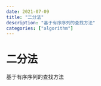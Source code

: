 ```yaml
---
date: 2021-07-09
title: "二分法"
description: "基于有序序列的查找方法"
categories: ["algorithm"]
---
```

# 二分法
基于有序序列的查找方法